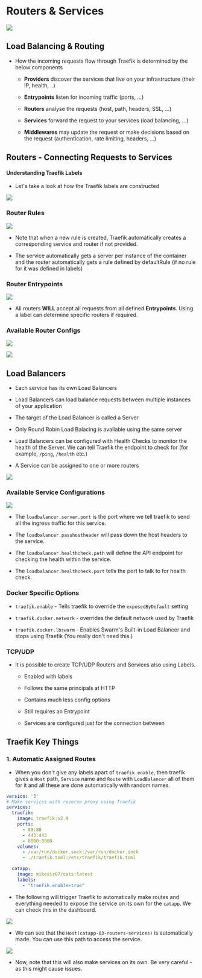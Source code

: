 # Routers & Services

![](notes-assets\2023-03-06-13-47-10-image.png)

## Load Balancing & Routing

- How the incoming requests flow through Traefik is determined by the below components
  
  - **Providers** discover the services that live on your infrastructure (their IP, health, ..)
  
  - **Entrypoints** listen for incoming traffic (ports, ...)
  
  - **Routers** analyse the requests (host, path, headers, SSL, ...)
  
  - **Services** forward the request to your services (load balancing, ...)
  
  - **Middlewares** may update the request or make decisions based on the request (authentication, rate limiting, headers, ...)

## Routers - Connecting Requests to Services

#### Understanding Traefik Labels

- Let's take a look at how the Traefik labels are constructed

![](notes-assets\2023-03-06-13-53-19-image.png)

### Router Rules

![](notes-assets\2023-03-06-13-54-17-image.png)

- Note that when a new rule is created, Traefik automatically creates a corresponding service and router if not provided.

- The service automatically gets a server per instance of the container and the router automatically gets a rule defined by defaultRule (if no rule for it was defined in labels)

### Router Entrypoints

![](notes-assets\2023-03-06-13-59-08-image.png)

- All routers **WILL** accept all requests from all defined **Entrypoints**. Using a label can determine specific routers if required.

### Available Router Configs

![](notes-assets\2023-03-06-14-00-19-image.png)

![](notes-assets\2023-03-06-14-02-00-image.png)

## Load Balancers

- Each service has its own Load Balancers

- Load Balancers can load balance requests between multiple instances of your application

- The target of the Load Balancer is called a Server

- Only Round Robin Load Balacing is available using the same server

- Load Balancers can be configured with Health Checks to monitor the health of the Server. We can tell Traefik the endpoint to check for (for example, `/ping`, `/health` etc.)

- A Service can be assigned to one or more routers

![](notes-assets/2023-03-06-14-26-11-image.png)

### Available Service Configurations

![](notes-assets/2023-03-06-14-27-11-image.png)

- The `loadbalancer.server.port` is the port where we tell traefik to send all the ingress traffic for this service.

- The `loadbalancer.passhostheader` will pass down the host headers to the service.

- The `loadbalancer.healthcheck.path` will define the API endpoint for checking the health within the service.

- The `loadbalancer.healthcheck.port` tells the port to talk to for health check.

### Docker Specific Options

- `traefik.enable` - Tells traefik to override the `exposedByDefault` setting

- `traefik.docker.network` - overrides the default network used by Traefik

- `traefik.docker.lbswarm` - Enables Swarm's Built-in Load Balancer and stops using Traefik (You really don't need this.)

### TCP/UDP

- It is possible to create TCP/UDP Routers and Services also using Labels.
  
  - Enabled with labels
  
  - Follows the same principals at HTTP
  
  - Contains much less config options
  
  - Still requires an Entrypoint
  
  - Services are configured just for the connection between

## Traefik Key Things

### 1. Automatic Assigned Routes

- When you don't give any labels apart of `traefik.enable`, then traefik gives a `Host` path, `Service` name and `Route` with `LoadBalancer` all of them for it and all these are done automatically with random names.

```yaml
version: '3'
# Make services with reverse proxy using Traefik
services:
  traefik:
    image: traefik:v2.9
    ports:
      - 80:80
      - 443:443
      - 8080:8080
    volumes:
      - /var/run/docker.sock:/var/run/docker.sock
      - ./traefik.toml:/etc/traefik/traefik.toml

  catapp:
    image: mikesir87/cats:latest
    labels:
      - "traefik.enable=true"
```

- The following will trigger Traefik to automatically make routes and everything needed to expose the service on its own for the `catapp`.  We can check this in the dashboard.

![](notes-assets/2023-03-06-14-46-36-image.png)

- We can see that the `Host(catapp-03-routers-services)` is automatically made. You can use this path to access the service. 

![](notes-assets/2023-03-06-14-47-25-image.png)

- Now, note that this will also make services on its own. Be very careful - as this might cause issues.

# 
